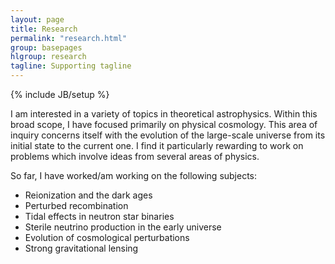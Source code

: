 ```yaml
---
layout: page
title: Research
permalink: "research.html"
group: basepages
hlgroup: research
tagline: Supporting tagline
---
```

{% include JB/setup %}

I am interested in a variety of topics in theoretical astrophysics. Within this broad scope, I have focused primarily on physical cosmology. This area of inquiry concerns itself with the evolution of the large-scale universe from its initial state to the current one. I find it particularly rewarding to work on problems which involve ideas from several areas of physics.

So far, I have worked/am working on the following subjects:

<!--ul>
	{% assign pages_list = site.posts | sort:"imp" %}
	{% assign group = 'research_pages' %}
	{% include JB/pages_list %}
</ul-->

  * Reionization and the dark ages
  * Perturbed recombination
  * Tidal effects in neutron star binaries
  * Sterile neutrino production in the early universe
  * Evolution of cosmological perturbations
  * Strong gravitational lensing 

<!--The links above lead to slightly detailed introductions to my work in each area. Alternatively, this page lists my work according to a semi-arbitrary system of tags, roughly corresponding to the physics involved in each.-->

<!-- Under construction. -->
